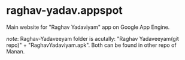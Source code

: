 # raghav-yadav.appspot
Main website for "Raghav Yadaviyam" app on Google App Engine.

*note*: Raghav-Yadaveeyam folder is acutally: "Raghav Yadaveeyam(git repo)" + "RaghavYadaviyam.apk".
Both can be found in other repo of Manan.
